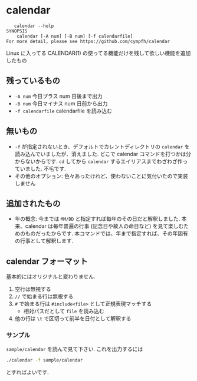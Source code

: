 # calendar

```
   calendar --help
SYNOPSIS
    calendar [-A num] [-B num] [-f calendarfile]
For more detail, please see https://github.com/cympfh/calendar
```

Linux に入ってる CALENDAR(1) の使ってる機能だけを残して欲しい機能を追加したもの

## 残っているもの

- `-A num` 今日プラス num 日後まで出力
- `-B num` 今日マイナス num 日前から出力
- `-f calendarfile` calendarfile を読み込む

## 無いもの

- `-f` が指定されないとき、デフォルトでカレントディレクトリの `calendar` を読み込んでいましたが、消えました. どこで calendar コマンドを打つかは分からないからです. `cd` してから `calendar` するエイリアスまでわざわざ作っていました. 不毛です.
- その他のオプション: 色々あったけれど、使わないことに気付いたので実装しません

## 追加されたもの

- 年の概念: 今までは `MM/DD` と指定すれば毎年のその日だと解釈しました. 本来、calendar は毎年普遍の行事 (記念日や故人の命日など) を見て楽しむためのものだったからです. 本コマンドでは、年まで指定すれば、その年固有の行事として解釈します.

## calendar フォーマット

基本的にはオリジナルと変わりません.

1. 空行は無視する
1. `//` で始まる行は無視する
1. `#` で始まる行は `#include<file>` として正規表現マッチする
    - 相対パスだとして `file` を読み込む
1. 他の行は `\t` で区切って前半を日付として解釈する

### サンプル

`sample/calendar` を読んで見て下さい.
これを出力するには

```bash
./calendar -f sample/calendar
```

とすればよいです.

